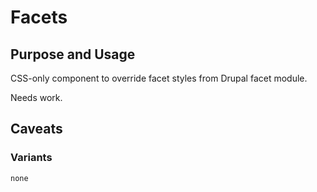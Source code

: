 # Facets

## Purpose and Usage
CSS-only component to override facet styles from Drupal facet module.

Needs work.

## Caveats

### Variants

```
none

```
